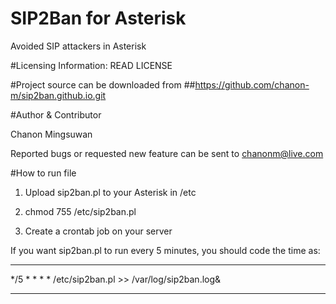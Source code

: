 # SIP2Ban for Asterisk
Avoided SIP attackers in Asterisk

#Licensing Information: READ LICENSE

#Project source can be downloaded from
##https://github.com/chanon-m/sip2ban.github.io.git

#Author & Contributor

Chanon Mingsuwan

Reported bugs or requested new feature can be sent to chanonm@live.com

#How to run file

1. Upload sip2ban.pl to your Asterisk in /etc

2. chmod 755 /etc/sip2ban.pl

3. Create a crontab job on your server

If you want sip2ban.pl to run every 5 minutes, you should code the time as:

---

*/5 * * * *      /etc/sip2ban.pl >> /var/log/sip2ban.log&

---
